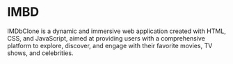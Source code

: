 # IMBD
IMDbClone is a dynamic and immersive web application created with HTML, CSS, and JavaScript, aimed at providing users with a comprehensive platform to explore, discover, and engage with their favorite movies, TV shows, and celebrities.
